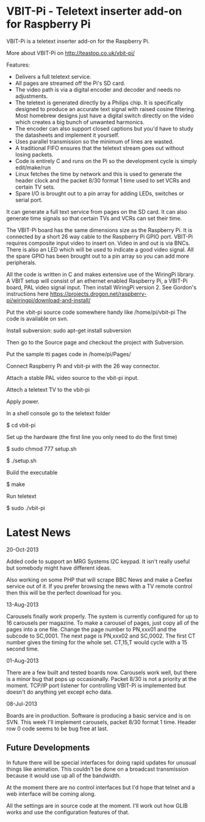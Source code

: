 # VBIT-Pi - Teletext inserter add-on for Raspberry Pi #
VBIT-Pi is a teletext inserter add-on for the Raspberry Pi.

More about VBIT-Pi on http://teastop.co.uk/vbit-pi/

Features:
  * Delivers a full teletext service.
  * All pages are streamed off the Pi's SD card.
  * The video path is via a digital encoder and decoder and needs no adjustments.
  * The teletext is generated directly by a Philips chip. It is specifically designed to       produce an accurate text signal with raised cosine filtering. Most homebrew designs just have a digital switch directly on the video which creates a big bunch of unwanted harmonics.
  * The encoder can also support closed captions but you'd have to study the datasheets and implement it yourself.
  * Uses parallel transmission so the minimum of lines are wasted.
  * A traditional FIFO ensures that the teletext stream goes out without losing packets.
  * Code is entirely C and runs on the Pi so the development cycle is simply edit/make/run
  * Linux fetches the time by network and this is used to generate the header clock and the packet 8/30 format 1 time used to set VCRs and certain TV sets.
  * Spare I/O is brought out to a pin array for adding LEDs, switches or serial port.

It can generate a full text service from pages on the SD card. It can also generate time signals so that certain TVs and VCRs can set their time.

The VBIT-Pi board has the same dimensions size as the Raspberry Pi. It is connected by a short 26 way cable to the Raspberry Pi GPIO port. VBIT-Pi requires composite input video to insert on. Video in and out is via BNCs. There is also an LED which will be used to indicate a good video signal. All the spare GPIO has been brought out to a pin array so you can add more peripherals.

All the code is written in C and makes extensive use of the WiringPi library. A VBIT setup will consist of an ethernet enabled Raspberry Pi, a VBIT-Pi board, PAL video signal input. Then install WiringPi version 2. See Gordon's instructions here https://projects.drogon.net/raspberry-pi/wiringpi/download-and-install/

Put the vbit-pi source code somewhere handy like /home/pi/vbit-pi
The code is available on svn.

Install subversion: sudo apt-get install subversion

Then go to the Source page and checkout the project with Subversion.

Put the sample tti pages code in /home/pi/Pages/

Connect Raspberry Pi and vbit-pi with the 26 way connector.

Attach a stable PAL video source to the vbit-pi input.

Attech a teletext TV to the vbit-pi

Apply power.

In a shell console go to the teletext folder

$ cd vbit-pi

Set up the hardware (the first line you only need to do the first time)

$ sudo chmod 777 setup.sh

$ ./setup.sh

Build the executable

$ make

Run teletext

$ sudo ./vbit-pi


# Latest News #

20-Oct-2013

Added code to support an MRG Systems I2C keypad. It isn't really useful but somebody might have different ideas.

Also working on some PHP that will scrape BBC News and make a Ceefax service out of it. If you prefer browsing the news with a TV remote control then this will be the perfect download for you.

13-Aug-2013

Carousels finally work properly. The system is currently configured for up to 16 carousels per magazine. To make a carousel of pages, just copy all of the pages into a one file. Change the page number to PN,xxx01 and the subcode to SC,0001. The next page is PN,xxx02 and SC,0002. The first CT number gives the timing for the whole set. CT,15,T would cycle with a 15 second time.

01-Aug-2013

There are a few built and tested boards now. Carousels work well, but there is a minor bug that pops up occasionally. Packet 8/30 is not a priority at the moment. TCP/IP port listener for controlling VBIT-Pi is implemented but doesn't do anything yet except echo data.

08-Jul-2013

Boards are in production. Software is producing a basic service and is on SVN. This week I'll implement carousels, packet 8/30 format 1 time. Header row 0 code seems to be bug free at last.

## Future Developments ##
In future there will be special interfaces for doing rapid updates for unusual things like animation. This couldn't be done on a broadcast transmission because it would use up all of the bandwidth.

At the moment there are no control interfaces but I'd hope that telnet and a web interface will be coming along.

All the settings are in source code at the moment. I'll work out how GLIB works and use the configuration features of that.